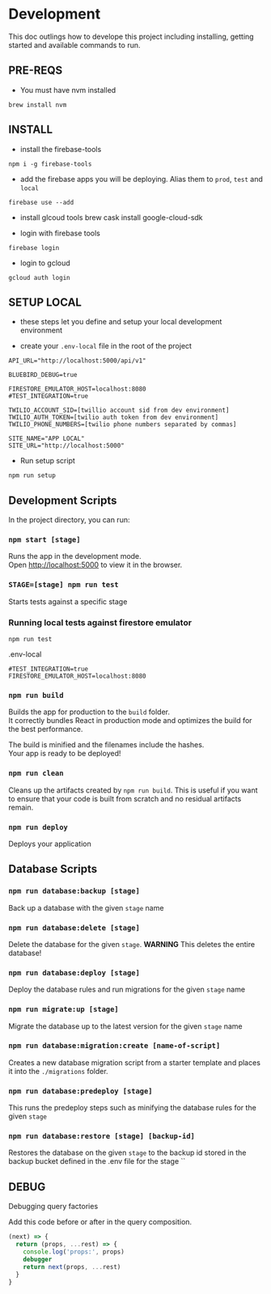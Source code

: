 # Development 

This doc outlings how to develope this project including installing, getting
started and available commands to run.


## PRE-REQS

* You must have nvm installed
```
brew install nvm
```

## INSTALL

* install the firebase-tools
```
npm i -g firebase-tools
```
* add the firebase apps you will be deploying. Alias them to `prod`, `test` and `local`
```
firebase use --add 
``` 
* install glcoud tools
brew cask install google-cloud-sdk


* login with firebase tools
```
firebase login
```

* login to gcloud
```
gcloud auth login
```

## SETUP LOCAL
* these steps let you define and setup your local development environment

* create your `.env-local` file in the root of the project
```
API_URL="http://localhost:5000/api/v1"

BLUEBIRD_DEBUG=true

FIRESTORE_EMULATOR_HOST=localhost:8080
#TEST_INTEGRATION=true

TWILIO_ACCOUNT_SID=[twillio account sid from dev environment]
TWILIO_AUTH_TOKEN=[twilio auth token from dev environment]
TWILIO_PHONE_NUMBERS=[twilio phone numbers separated by commas]

SITE_NAME="APP LOCAL"
SITE_URL="http://localhost:5000"
```

* Run setup script
```
npm run setup
```


## Development Scripts

In the project directory, you can run:

### `npm start [stage]`

Runs the app in the development mode.<br>
Open [http://localhost:5000](http://localhost:5000) to view it in the browser.


### `STAGE=[stage] npm run test`

Starts tests against a specific stage

### Running local tests against firestore emulator
```
npm run test
```

.env-local
```
#TEST_INTEGRATION=true
FIRESTORE_EMULATOR_HOST=localhost:8080
```

### `npm run build`

Builds the app for production to the `build` folder.<br>
It correctly bundles React in production mode and optimizes the build for the best performance.

The build is minified and the filenames include the hashes.<br>
Your app is ready to be deployed!


### `npm run clean`

Cleans up the artifacts created by `npm run build`. This is useful if you want
to ensure that your code is built from scratch and no residual artifacts remain.


### `npm run deploy`

Deploys your application 


## Database Scripts

### `npm run database:backup [stage]`

Back up a database with the given `stage` name

### `npm run database:delete [stage]`

Delete the database for the given `stage`. **WARNING** This deletes the entire database!

### `npm run database:deploy [stage]`

Deploy the database rules and run migrations for the given `stage` name

### `npm run migrate:up [stage]`

Migrate the database up to the latest version for the given `stage` name

### `npm run database:migration:create [name-of-script]`

Creates a new database migration script from a starter template and places it
into the `./migrations` folder.

### `npm run database:predeploy [stage]`

This runs the predeploy steps such as minifying the database rules for the given `stage`

### `npm run database:restore [stage] [backup-id]`

Restores the database on the given `stage` to the backup id stored in the backup
bucket defined in the .env file for the stage ``

## DEBUG

Debugging query factories

Add this code before or after in the query composition.
```js
(next) => {
  return (props, ...rest) => {
    console.log('props:', props)
    debugger
    return next(props, ...rest)
  }
}
```
